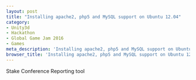 ```yaml
---
layout: post
title: "Installing apache2, php5 and MySQL support on Ubuntu 12.04"
category: 
- Unity3d
- Hackathon
- Global Game Jam 2016
- Games
meta_description: 'Installing apache2, php5 and MySQL support on Ubuntu 12.04'
browser_title: 'Installing apache2, php5 and MySQL support on Ubuntu 12.04'
---
```


Stake Conference Reporting tool